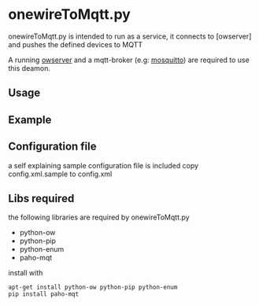 # onewireToMqtt.py

onewireToMqtt.py is intended to run as a service, it connects to [owserver] and pushes the defined devices to MQTT

A running [owserver](http://owfs.org/index.php?page=owserver) and a mqtt-broker (e.g: [mosquitto](https://mosquitto.org)) are required to use this deamon.

## Usage

## Example

## Configuration file

a self explaining sample configuration file is included 
copy config.xml.sample to config.xml

## Libs required
the following libraries are required by onewireToMqtt.py
- python-ow
- python-pip
- python-enum
- paho-mqt

install with
```
apt-get install python-ow python-pip python-enum
pip install paho-mqt
```
